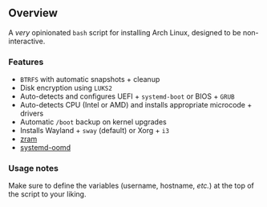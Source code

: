 ## Overview

A *very* opinionated `bash` script for installing Arch Linux, designed to be non-interactive.

### Features

+ `BTRFS` with automatic snapshots + cleanup
+ Disk encryption using `LUKS2`
+ Auto-detects and configures UEFI + `systemd-boot` or BIOS + `GRUB`
+ Auto-detects CPU (Intel or AMD) and installs appropriate microcode + drivers
+ Automatic `/boot` backup on kernel upgrades
+ Installs Wayland + `sway` (default) or Xorg + `i3`
+ [zram](https://wiki.archlinux.org/title/improving_performance#zram_or_zswap)
+ [systemd-oomd](https://man.archlinux.org/man/systemd-oomd.service.8.en)

### Usage notes

Make sure to define the variables (username, hostname, *etc.*) at the top of the script to your liking.

